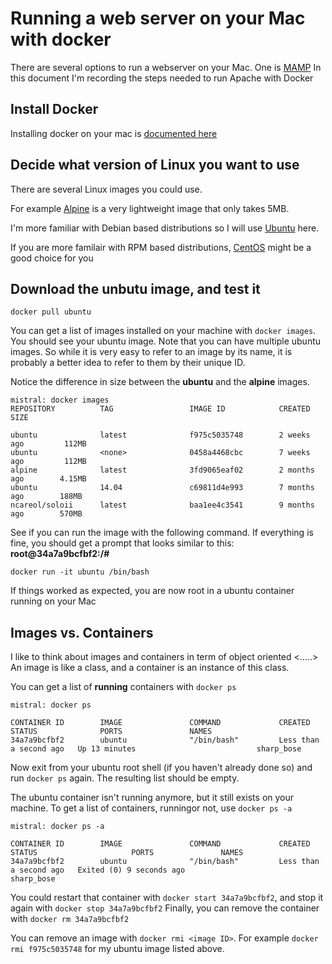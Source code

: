 # Running a web server on your Mac with docker

There are several options to run a webserver on your Mac. One is [MAMP](https://www.mamp.info)
In this document I'm recording the steps needed to run Apache with Docker

## Install Docker

Installing docker on your mac is [documented here](https://docs.docker.com/docker-for-mac/install)

## Decide what version of Linux you want to use

There are several Linux images you could use.

For example [Alpine](https://hub.docker.com/_/alpine) is a very lightweight image that only takes 5MB.

I'm more familiar with Debian based distributions so I will use [Ubuntu](https://hub.docker.com/_/ubuntu) here.

If you are more familair with RPM based distributions, [CentOS](https://hub.docker.com/_/centos) 
might be a good choice for you 

## Download the unbutu image, and test it

`docker pull ubuntu`

You can get a list of images installed on your machine with `docker images`. You should see your ubuntu image.
Note that you can have multiple ubuntu images. So while it is very easy to refer to an image by its name,
it is probably a better idea to refer to them by their unique ID.

Notice the difference in size between the **ubuntu** and the **alpine** images.

```
mistral: docker images
REPOSITORY          TAG                 IMAGE ID            CREATED             SIZE

ubuntu              latest              f975c5035748        2 weeks ago         112MB
ubuntu              <none>              0458a4468cbc        7 weeks ago         112MB
alpine              latest              3fd9065eaf02        2 months ago        4.15MB
ubuntu              14.04               c69811d4e993        7 months ago        188MB
ncareol/soloii      latest              baa1ee4c3541        9 months ago        570MB
```

See if you can run the image with the following command. If everything is fine, you should get a prompt that
looks similar to this: **root@34a7a9bcfbf2:/#**

`docker run -it ubuntu /bin/bash`

If things worked as expected, you are now root in a ubuntu container running on your Mac

## Images vs. Containers

I like to think about images and containers in term of object oriented <.....>
An image is like a class, and a container is an instance of this class.

You can get a list of **running** containers with `docker ps`

```
mistral: docker ps

CONTAINER ID        IMAGE               COMMAND             CREATED                  STATUS              PORTS               NAMES
34a7a9bcfbf2        ubuntu              "/bin/bash"         Less than a second ago   Up 13 minutes                           sharp_bose
```

Now exit from your ubuntu root shell (if you haven't already done so) and run `docker ps` again. 
The resulting list should be empty.

The ubuntu container isn't running anymore, but it still exists on your machine.
To get a list of containers, runningor not, use `docker ps -a`

```
mistral: docker ps -a

CONTAINER ID        IMAGE               COMMAND             CREATED                  STATUS                     PORTS               NAMES
34a7a9bcfbf2        ubuntu              "/bin/bash"         Less than a second ago   Exited (0) 9 seconds ago                       sharp_bose
```
You could restart that container with `docker start 34a7a9bcfbf2`, and stop it again with `docker stop 34a7a9bcfbf2`
Finally, you can remove the container with `docker rm 34a7a9bcfbf2`

You can remove an image with `docker rmi <image ID>`. For example `docker rmi f975c5035748` for my ubuntu image listed above.


